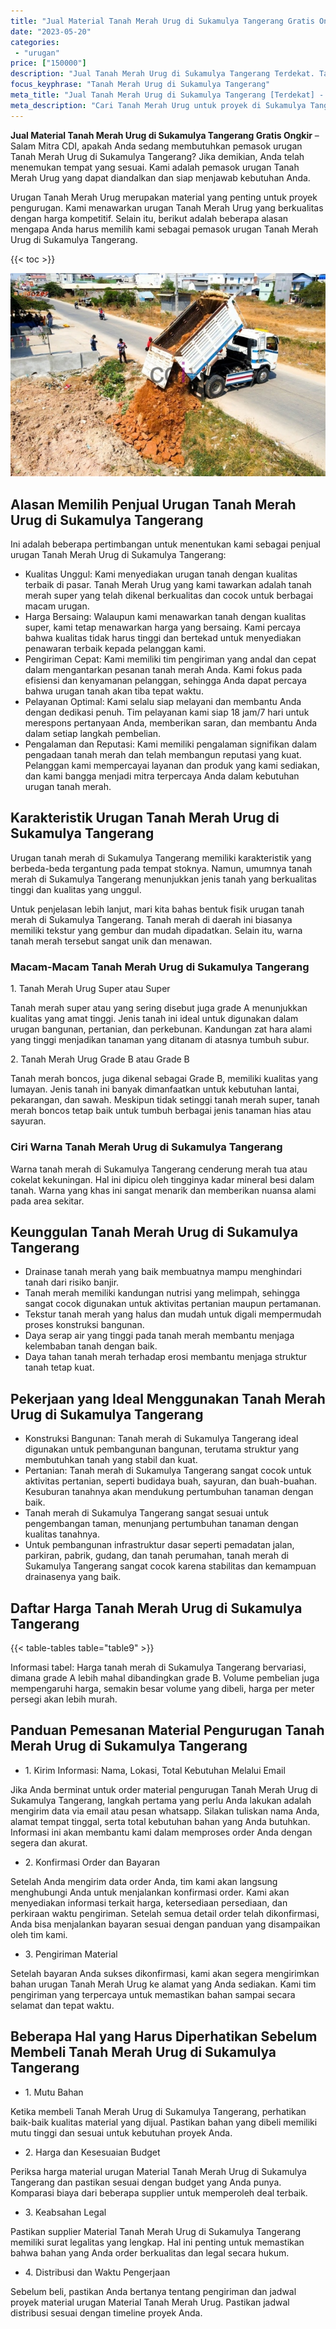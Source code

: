 ```yaml
---
title: "Jual Material Tanah Merah Urug di Sukamulya Tangerang Gratis Ongkir"
date: "2023-05-20"
categories:
 - "urugan"
price: ["150000"]
description: "Jual Tanah Merah Urug di Sukamulya Tangerang Terdekat. Tanah Merah Urug ini sering digunakan dalam proyek konstruksi sebagai bahan urugan yang berkualitas dan tepat guna. Silakan hubungi kami untuk informasi lebih lanjut."
focus_keyphrase: "Tanah Merah Urug di Sukamulya Tangerang"
meta_title: "Jual Tanah Merah Urug di Sukamulya Tangerang [Terdekat] - CDI"
meta_description: "Cari Tanah Merah Urug untuk proyek di Sukamulya Tangerang? Kami memiliki Tanah Merah Urug berkualitas untuk urugan lahan. Segera dapatkan penawaran terbaik."
---
```


**Jual Material Tanah Merah Urug di Sukamulya Tangerang Gratis Ongkir** – Salam Mitra CDI, apakah Anda sedang membutuhkan pemasok urugan Tanah Merah Urug di Sukamulya Tangerang? Jika demikian, Anda telah menemukan tempat yang sesuai. Kami adalah pemasok urugan Tanah Merah Urug yang dapat diandalkan dan siap menjawab kebutuhan Anda.

Urugan Tanah Merah Urug merupakan material yang penting untuk proyek pengurugan. Kami menawarkan urugan Tanah Merah Urug yang berkualitas dengan harga kompetitif. Selain itu, berikut adalah beberapa alasan mengapa Anda harus memilih kami sebagai pemasok urugan Tanah Merah Urug di Sukamulya Tangerang.

{{< toc >}}

![Jual Material Tanah Merah Urug di Sukamulya Tangerang Gratis Ongkir](/images/tanah/tanah-urug-19.jpg)

## Alasan Memilih Penjual Urugan Tanah Merah Urug di Sukamulya Tangerang

Ini adalah beberapa pertimbangan untuk menentukan kami sebagai penjual urugan Tanah Merah Urug di Sukamulya Tangerang:

*   Kualitas Unggul: Kami menyediakan urugan tanah dengan kualitas terbaik di pasar. Tanah Merah Urug yang kami tawarkan adalah tanah merah super yang telah dikenal berkualitas dan cocok untuk berbagai macam urugan.
*   Harga Bersaing: Walaupun kami menawarkan tanah dengan kualitas super, kami tetap menawarkan harga yang bersaing. Kami percaya bahwa kualitas tidak harus tinggi dan bertekad untuk menyediakan penawaran terbaik kepada pelanggan kami.
*   Pengiriman Cepat: Kami memiliki tim pengiriman yang andal dan cepat dalam mengantarkan pesanan tanah merah Anda. Kami fokus pada efisiensi dan kenyamanan pelanggan, sehingga Anda dapat percaya bahwa urugan tanah akan tiba tepat waktu.
*   Pelayanan Optimal: Kami selalu siap melayani dan membantu Anda dengan dedikasi penuh. Tim pelayanan kami siap 18 jam/7 hari untuk merespons pertanyaan Anda, memberikan saran, dan membantu Anda dalam setiap langkah pembelian.
*   Pengalaman dan Reputasi: Kami memiliki pengalaman signifikan dalam pengadaan tanah merah dan telah membangun reputasi yang kuat. Pelanggan kami mempercayai layanan dan produk yang kami sediakan, dan kami bangga menjadi mitra terpercaya Anda dalam kebutuhan urugan tanah merah.

## Karakteristik Urugan Tanah Merah Urug di Sukamulya Tangerang

Urugan tanah merah di Sukamulya Tangerang memiliki karakteristik yang berbeda-beda tergantung pada tempat stoknya. Namun, umumnya tanah merah di Sukamulya Tangerang menunjukkan jenis tanah yang berkualitas tinggi dan kualitas yang unggul.

Untuk penjelasan lebih lanjut, mari kita bahas bentuk fisik urugan tanah merah di Sukamulya Tangerang. Tanah merah di daerah ini biasanya memiliki tekstur yang gembur dan mudah dipadatkan. Selain itu, warna tanah merah tersebut sangat unik dan menawan.

### Macam-Macam Tanah Merah Urug di Sukamulya Tangerang

1\. Tanah Merah Urug Super atau Super

Tanah merah super atau yang sering disebut juga grade A menunjukkan kualitas yang amat tinggi. Jenis tanah ini ideal untuk digunakan dalam urugan bangunan, pertanian, dan perkebunan. Kandungan zat hara alami yang tinggi menjadikan tanaman yang ditanam di atasnya tumbuh subur.

2\. Tanah Merah Urug Grade B atau Grade B

Tanah merah boncos, juga dikenal sebagai Grade B, memiliki kualitas yang lumayan. Jenis tanah ini banyak dimanfaatkan untuk kebutuhan lantai, pekarangan, dan sawah. Meskipun tidak setinggi tanah merah super, tanah merah boncos tetap baik untuk tumbuh berbagai jenis tanaman hias atau sayuran.

### Ciri Warna Tanah Merah Urug di Sukamulya Tangerang

Warna tanah merah di Sukamulya Tangerang cenderung merah tua atau cokelat kekuningan. Hal ini dipicu oleh tingginya kadar mineral besi dalam tanah. Warna yang khas ini sangat menarik dan memberikan nuansa alami pada area sekitar.

## Keunggulan Tanah Merah Urug di Sukamulya Tangerang

*   Drainase tanah merah yang baik membuatnya mampu menghindari tanah dari risiko banjir.
*   Tanah merah memiliki kandungan nutrisi yang melimpah, sehingga sangat cocok digunakan untuk aktivitas pertanian maupun pertamanan.
*   Tekstur tanah merah yang halus dan mudah untuk digali mempermudah proses konstruksi bangunan.
*   Daya serap air yang tinggi pada tanah merah membantu menjaga kelembaban tanah dengan baik.
*   Daya tahan tanah merah terhadap erosi membantu menjaga struktur tanah tetap kuat.

## Pekerjaan yang Ideal Menggunakan Tanah Merah Urug di Sukamulya Tangerang

*   Konstruksi Bangunan: Tanah merah di Sukamulya Tangerang ideal digunakan untuk pembangunan bangunan, terutama struktur yang membutuhkan tanah yang stabil dan kuat.
*   Pertanian: Tanah merah di Sukamulya Tangerang sangat cocok untuk aktivitas pertanian, seperti budidaya buah, sayuran, dan buah-buahan. Kesuburan tanahnya akan mendukung pertumbuhan tanaman dengan baik.
*   Tanah merah di Sukamulya Tangerang sangat sesuai untuk pengembangan taman, menunjang pertumbuhan tanaman dengan kualitas tanahnya.
*   Untuk pembangunan infrastruktur dasar seperti pemadatan jalan, parkiran, pabrik, gudang, dan tanah perumahan, tanah merah di Sukamulya Tangerang sangat cocok karena stabilitas dan kemampuan drainasenya yang baik.

## Daftar Harga Tanah Merah Urug di Sukamulya Tangerang

{{< table-tables table="table9" >}}

Informasi tabel: Harga tanah merah di Sukamulya Tangerang bervariasi, dimana grade A lebih mahal dibandingkan grade B. Volume pembelian juga mempengaruhi harga, semakin besar volume yang dibeli, harga per meter persegi akan lebih murah.

## Panduan Pemesanan Material Pengurugan Tanah Merah Urug di Sukamulya Tangerang

*   1\. Kirim Informasi: Nama, Lokasi, Total Kebutuhan Melalui Email

Jika Anda berminat untuk order material pengurugan Tanah Merah Urug di Sukamulya Tangerang, langkah pertama yang perlu Anda lakukan adalah mengirim data via email atau pesan whatsapp. Silakan tuliskan nama Anda, alamat tempat tinggal, serta total kebutuhan bahan yang Anda butuhkan. Informasi ini akan membantu kami dalam memproses order Anda dengan segera dan akurat.
*   2\. Konfirmasi Order dan Bayaran

Setelah Anda mengirim data order Anda, tim kami akan langsung menghubungi Anda untuk menjalankan konfirmasi order. Kami akan menyediakan informasi terkait harga, ketersediaan persediaan, dan perkiraan waktu pengiriman. Setelah semua detail order telah dikonfirmasi, Anda bisa menjalankan bayaran sesuai dengan panduan yang disampaikan oleh tim kami.
*   3\. Pengiriman Material

Setelah bayaran Anda sukses dikonfirmasi, kami akan segera mengirimkan bahan urugan Tanah Merah Urug ke alamat yang Anda sediakan. Kami tim pengiriman yang terpercaya untuk memastikan bahan sampai secara selamat dan tepat waktu.

## Beberapa Hal yang Harus Diperhatikan Sebelum Membeli Tanah Merah Urug di Sukamulya Tangerang

*   1\. Mutu Bahan

Ketika membeli Tanah Merah Urug di Sukamulya Tangerang, perhatikan baik-baik kualitas material yang dijual. Pastikan bahan yang dibeli memiliki mutu tinggi dan sesuai untuk kebutuhan proyek Anda.
*   2\. Harga dan Kesesuaian Budget

Periksa harga material urugan Material Tanah Merah Urug di Sukamulya Tangerang dan pastikan sesuai dengan budget yang Anda punya. Komparasi biaya dari beberapa supplier untuk memperoleh deal terbaik.
*   3\. Keabsahan Legal

Pastikan supplier Material Tanah Merah Urug di Sukamulya Tangerang memiliki surat legalitas yang lengkap. Hal ini penting untuk memastikan bahwa bahan yang Anda order berkualitas dan legal secara hukum.
*   4\. Distribusi dan Waktu Pengerjaan

Sebelum beli, pastikan Anda bertanya tentang pengiriman dan jadwal proyek material urugan Material Tanah Merah Urug. Pastikan jadwal distribusi sesuai dengan timeline proyek Anda.